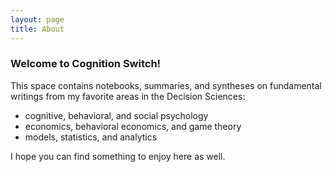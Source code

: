 ```yaml
---
layout: page
title: About
---
```


<!-- This is the base Jekyll theme. You can find out more info about customizing your Jekyll theme, as well as basic Jekyll usage documentation at [jekyllrb.com](https://jekyllrb.com/)

You can find the source code for Minima at GitHub:
[jekyll][jekyll-organization] /
[minima](https://github.com/jekyll/minima)

You can find the source code for Jekyll at GitHub:
[jekyll][jekyll-organization] /
[jekyll](https://github.com/jekyll/jekyll)


[jekyll-organization]: https://github.com/jekyll -->

### Welcome to Cognition Switch!

This space contains notebooks, summaries, and syntheses on fundamental writings from my favorite areas in the Decision Sciences:
* cognitive, behavioral, and social psychology 
* economics, behavioral economics, and game theory 
* models, statistics, and analytics 

I hope you can find something to enjoy here as well.
